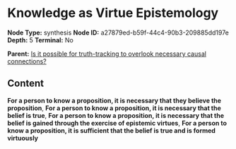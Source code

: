 # Knowledge as Virtue Epistemology

**Node Type:** synthesis
**Node ID:** a27879ed-b59f-44c4-90b3-209885dd197e
**Depth:** 5
**Terminal:** No

**Parent:** [Is it possible for truth-tracking to overlook necessary causal connections?](is-it-possible-for-truth-tracking-to-overlook-necessary-causal-connections-antithesis-2929547c-fb63-423e-bf20-cef86eacbf0f.md)

## Content

**For a person to know a proposition, it is necessary that they believe the proposition**, **For a person to know a proposition, it is necessary that the belief is true**, **For a person to know a proposition, it is necessary that the belief is gained through the exercise of epistemic virtues**, **For a person to know a proposition, it is sufficient that the belief is true and is formed virtuously**
